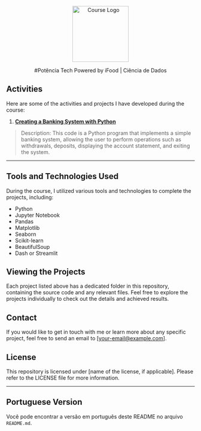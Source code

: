 <!-- Start of Course Logo Section -->
<p align="center">
  <img src="https://hermes.dio.me/tracks/f5dba255-da18-427a-a02a-ca11a339c1cd.png" alt="Course Logo" width=150>
</p>
<!-- End of Course Logo Section -->
<p align="center">
#Potência Tech Powered by iFood | Ciência de Dados
</p>


## Activities

Here are some of the activities and projects I have developed during the course:

1. **[Creating a Banking System with Python](https://github.com/otaviomuraca/bootcamp-dio/tree/main/potencia-tech-powered-by-ifood/Creating%20a%20Banking%20System)**
 > Description: This code is a Python program that implements a simple banking system, allowing the user to perform operations such as withdrawals, deposits, displaying the account statement, and exiting the system.



---
## Tools and Technologies Used

During the course, I utilized various tools and technologies to complete the projects, including:

- Python
- Jupyter Notebook
- Pandas
- Matplotlib
- Seaborn
- Scikit-learn
- BeautifulSoup
- Dash or Streamlit

## Viewing the Projects

Each project listed above has a dedicated folder in this repository, containing the source code and any relevant files. Feel free to explore the projects individually to check out the details and achieved results.

## Contact

If you would like to get in touch with me or learn more about any specific project, feel free to send an email to [your-email@example.com].

## License

This repository is licensed under [name of the license, if applicable]. Please refer to the LICENSE file for more information.

---
## Portuguese Version

Você pode encontrar a versão em português deste README no arquivo `README.md`.
